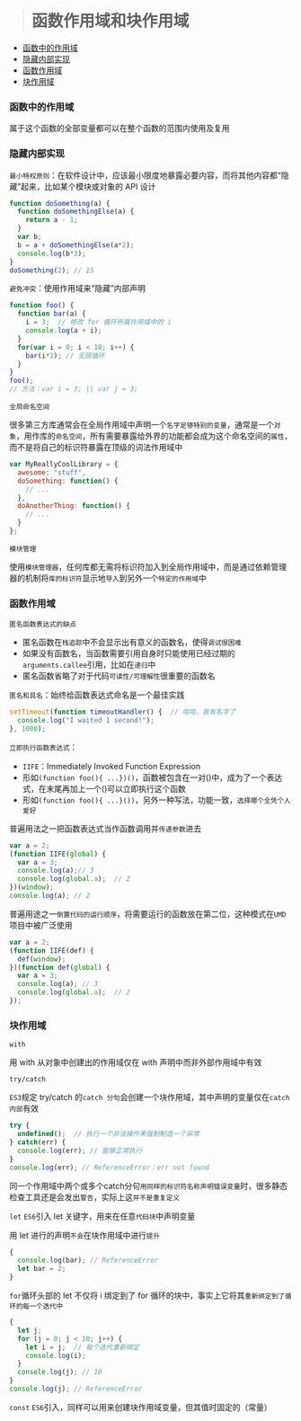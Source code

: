 
> # 函数作用域和块作用域

* [函数中的作用域](#函数中的作用域)
* [隐藏内部实现](#隐藏内部实现)
* [函数作用域](#函数作用域)
* [块作用域](#块作用域)

### 函数中的作用域
属于这个函数的全部变量都可以在整个函数的范围内使用及复用

### 隐藏内部实现
`最小特权原则`：在软件设计中，应该最小限度地暴露必要内容，而将其他内容都“隐藏”起来，比如某个模块或对象的 API 设计
```JavaScript
function doSomething(a) {
  function doSomethingElse(a) {
    return a - 1;
  }
  var b;
  b = a + doSomethingElse(a*2);
  console.log(b*3);
}
doSomething(2); // 15
```

`避免冲突`：使用作用域来“隐藏”内部声明
```JavaScript
function foo() {
  function bar(a) {
    i = 3;  // 修改 for 循环所属作用域中的 i
    console.log(a + i);
  }
  for(var i = 0; i < 10; i++) {
    bar(i*2); // 无限循环
  }
}
foo();
// 方法：var i = 3; || var j = 3;
```

`全局命名空间`

很多第三方库通常会在全局作用域中声明一个`名字足够特别的变量`，通常是一个`对象`，用作库的`命名空间`，所有需要暴露给外界的功能都会成为这个命名空间的`属性`，而不是将自己的标识符暴露在顶级的词法作用域中
```JavaScript
var MyReallyCoolLibrary = {
  awesome: "stuff",
  doSomething: function() {
    // ...
  },
  doAnotherThing: function() {
    // ...
  }
};
```

`模块管理`

使用`模块管理器`，任何库都无需将标识符加入到全局作用域中，而是通过依赖管理器的机制将`库的标识符`显示地`导入`到另外一个`特定的作用域`中

### 函数作用域
`匿名函数表达式的缺点`
* 匿名函数在`栈追踪`中不会显示出有意义的函数名，使得`调试很困难`
* 如果没有函数名，当函数需要引用自身时只能使用已经过期的`arguments.callee`引用，比如在`递归`中
* 匿名函数省略了对于代码`可读性/可理解性`很重要的函数名

`匿名和具名`：始终给函数表达式命名是一个最佳实践
```JavaScript
setTimeout(function timeoutHandler() {  // 哈哈，我有名字了
  console.log("I waited 1 second!");
}, 1000);
```

`立即执行函数表达式`：
* `IIFE`：Immediately Invoked Function Expression
* 形如`(function foo(){ ...})()`，函数被包含在一对()中，成为了一个表达式，在末尾再加上一个()可以立即执行这个函数
* 形如`(function foo(){ ...}())`，另外一种写法，功能一致，`选择哪个全凭个人爱好`

普遍用法之一把函数表达式当作函数调用并`传递参数`进去
```JavaScript
var a = 2;
(function IIFE(global) {
  var a = 3;
  console.log(a);// 3
  console.log(global.a);  // 2
})(window);
console.log(a); // 2
```

普遍用途之一`倒置代码的运行顺序`，将需要运行的函数放在第二位，这种模式在`UMD`项目中被广泛使用
```JavaScript
var a = 2;
(function IIFE(def) {
  def(window);
})(function def(global) {
  var a = 3;
  console.log(a); // 3
  console.log(global.a);  // 2
});
```

### 块作用域
`with`

用 with 从对象中创建出的作用域仅在 with 声明中而非外部作用域中有效

`try/catch`

`ES3`规定 try/catch 的`catch 分句`会创建一个块作用域，其中声明的变量仅在`catch 内部`有效
```JavaScript
try {
  undefined();  // 执行一个非法操作来强制制造一个异常
} catch(err) {
  console.log(err); // 能够正常执行
}
console.log(err); // ReferenceError：err not found
```
同一个作用域中两个或多个catch分句`用同样的标识符名称声明错误变量`时，很多静态检查工具还是会发出`警告`，实际上这`并不是重复定义`

`let`
`ES6`引入 let 关键字，用来在任意`代码块`中声明变量

用 let 进行的声明`不会`在块作用域中进行`提升`
```JavaScript
{
  console.log(bar); // ReferenceError
  let bar = 2;
}
```

`for`循环头部的 let 不仅将 i 绑定到了 for 循环的块中，事实上它将其`重新绑定到了循环的每一个迭代中`
```JavaScript
{
  let j;
  for (j = 0; j < 10; j++) {
    let i = j;  // 每个迭代重新绑定
    console.log(i);
  }
  console.log(j); // 10
}
console.log(j); // ReferenceError
```

`const`
`ES6`引入，同样可以用来创建块作用域变量，但其值时固定的（常量）
